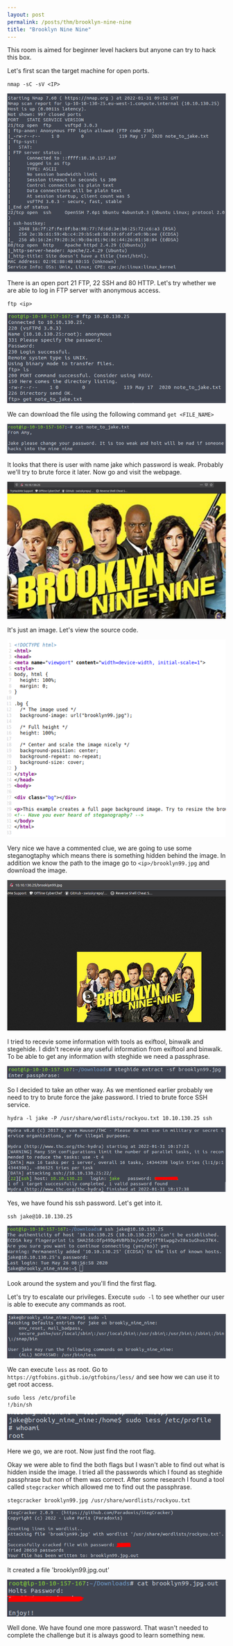 ```yaml
---
layout: post
permalink: /posts/thm/brooklyn-nine-nine
title: "Brooklyn Nine Nine"
---
```


This room is aimed for beginner level hackers but anyone can try to hack this box. <br/>

Let's first scan the target machine for open ports.

```
nmap -sC -sV <IP>
```

![nmap](/assets/images/thm/brooklyn-nine-nine/nmap.png)

There is an open port 21 FTP, 22 SSH and 80 HTTP. Let's try whether we are able to log in FTP server with anonymous access.

```
ftp <ip>
```

![ftp](/assets/images/thm/brooklyn-nine-nine/ftp.png)

We can download the file using the following command `get <FILE_NAME>`

![note-txt](/assets/images/thm/brooklyn-nine-nine/note-txt.png)

It looks that there is user with name jake which password is weak. Probably we'll try to brute force it later. Now go and visit the webpage.

![webpage](/assets/images/thm/brooklyn-nine-nine/webpage.png)

It's just an image. Let's view the source code.

![source](/assets/images/thm/brooklyn-nine-nine/source.png)

Very nice we have a commented clue, we are going to use some steganogtaphy which means there is something hidden behind the image. In addition we know the path to the image go to `<ip>/brooklyn99.jpg` and download the image.

![image](/assets/images/thm/brooklyn-nine-nine/image.png)

I tried to recevie some information with tools as exiftool, binwalk and stegehide. I didn't recevie any useful information from exiftool and binwalk. To be able to get any information with steghide we need a passphrase.

![passphrase](/assets/images/thm/brooklyn-nine-nine/passphrase.png)

So I decided to take an other way. As we mentioned earlier probably we need to try to brute force the jake password. I tried to brute force SSH service.

```
hydra -l jake -P /usr/share/wordlists/rockyou.txt 10.10.130.25 ssh
```

![hydra](/assets/images/thm/brooklyn-nine-nine/hydra.png)

Yes, we have found his ssh password. Let's get into it.

```
ssh jake@10.10.130.25
```

![jake-ssh](/assets/images/thm/brooklyn-nine-nine/jake-ssh.png)

Look around the system and you'll find the first flag. 

Let's try to escalate our privileges. Execute `sudo -l` to see whether our user is able to execute any commands as root.

![sudo-ls](/assets/images/thm/brooklyn-nine-nine/sudo-ls.png)

We can execute `less` as root. Go to `https://gtfobins.github.io/gtfobins/less/` and see how we can use it to get root access.

```
sudo less /etc/profile
!/bin/sh
```

![root](/assets/images/thm/brooklyn-nine-nine/root.png)

Here we go, we are root. Now just find the root flag. 

Okay we were able to find the both flags but I wasn't able to find out what is hidden inside the image. I tried all the passwords which I found as steghide passphrase but non of them was correct. After some research I found a tool called `stegcracker` which allowed me to find out the passphrase.

```
stegcracker brooklyn99.jpg /usr/share/wordlists/rockyou.txt
```

![stegcracker](/assets/images/thm/brooklyn-nine-nine/stegcracker.png)

It created a file 'brooklyn99.jpg.out'

![cat](/assets/images/thm/brooklyn-nine-nine/cat.png)

Well done. We have found one more password. That wasn't needed to complete the challenge but it is always good to learn something new.

